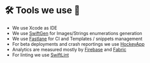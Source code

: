 
# 🛠 Tools we use 🔧

- We use Xcode as IDE
- We use [SwiftGen](https://github.com/SwiftGen/SwiftGen) for Images/Strings enumerations generation
- We use [Fastlane](https://github.com/fastlane/fastlane) for CI and Templates / snippets management
- For beta deployments and crash reportings we use [HockeyApp](https://hockeyapp.net)
- Analytics are measured mostly by [Firebase](https://firebase.google.com) and [Fabric](https://get.fabric.io)
- For linting we use [SwiftLint](https://github.com/realm/SwiftLint)
